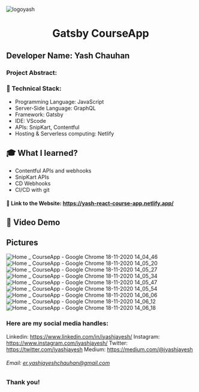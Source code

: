 ![logoyash](https://user-images.githubusercontent.com/53042582/99503706-89e82580-29a4-11eb-9de3-515f5fed33bb.png)

<h1 align="center">
  Gatsby CourseApp
</h1>

## Developer Name: Yash Chauhan

### Project Abstract: 

### 🚀 Technical Stack:
- Programming Language: JavaScript
- Server-Side Language: GraphQL
- Framework: Gatsby
- IDE: VScode
- APIs: SnipKart, Contentful
- Hosting & Serverless computing: Netlify 

## 🎓 What I learned?
- Contentful APIs and webhooks
- SnipKart APIs
- CD Webhooks
- CI/CD with git

#### 🧐 Link to the Website: https://yash-react-course-app.netlify.app/

## 💫 Video Demo 


## Pictures

![Home _ CourseApp - Google Chrome 18-11-2020 14_04_46](https://user-images.githubusercontent.com/53042582/99505999-8bffb380-29a7-11eb-83b9-1bc592b69c45.png)
![Home _ CourseApp - Google Chrome 18-11-2020 14_05_20](https://user-images.githubusercontent.com/53042582/99506032-94f08500-29a7-11eb-9baa-ca73aab528d4.png)
![Home _ CourseApp - Google Chrome 18-11-2020 14_05_27](https://user-images.githubusercontent.com/53042582/99506072-a6399180-29a7-11eb-86a7-56077273c72e.png)
![Home _ CourseApp - Google Chrome 18-11-2020 14_05_34](https://user-images.githubusercontent.com/53042582/99506108-b05b9000-29a7-11eb-9257-6483fecc177a.png)
![Home _ CourseApp - Google Chrome 18-11-2020 14_05_47](https://user-images.githubusercontent.com/53042582/99506202-ccf7c800-29a7-11eb-98da-f737949b423b.png)
![Home _ CourseApp - Google Chrome 18-11-2020 14_05_54](https://user-images.githubusercontent.com/53042582/99506224-d7b25d00-29a7-11eb-9e94-edda0bc124ea.png)
![Home _ CourseApp - Google Chrome 18-11-2020 14_06_06](https://user-images.githubusercontent.com/53042582/99506268-e436b580-29a7-11eb-9bf3-ffdb43dcc10c.png)
![Home _ CourseApp - Google Chrome 18-11-2020 14_06_12](https://user-images.githubusercontent.com/53042582/99506273-e731a600-29a7-11eb-80d7-20ae95d477d0.png)
![Home _ CourseApp - Google Chrome 18-11-2020 14_06_18](https://user-images.githubusercontent.com/53042582/99506280-e8fb6980-29a7-11eb-8872-0051445f26d6.png)

### Here are my social media handles:
Linkedin: https://www.linkedin.com/in/iyashjayesh/
Instagram: https://www.instagram.com/iyashjayesh/
Twitter: https://twitter.com/iyashjayesh
Medium:  https://medium.com/@iyashjayesh  

###### Email: er.yashjayeshchauhan@gmail.com

### Thank you!
